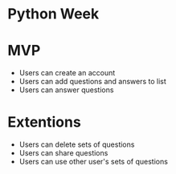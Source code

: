 # Python Week

# MVP
  * Users can create an account
  * Users can add questions and answers to list
  * Users can answer questions

# Extentions
  * Users can delete sets of questions
  * Users can share questions
  * Users can use other user's sets of questions